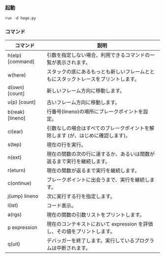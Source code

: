 ### 起動

```python
run -d hoge.py 
```

### コマンド

|コマンド|説明|
|--------|----|
|h(elp) [command] |引数を指定しない場合、利用できるコマンドの一覧が表示されます。|
|w(here)          |スタックの底にあるもっとも新しいフレームとともにスタックトレースをプリントします。|
|d(own) [count]   |新しいフレーム方向に移動します。|
|u(p) [count]     |古いフレーム方向に移動します。|
|b(reak) [lineno] |行番号(lineno)の場所にブレークポイントを設定。|
|cl(ear)          |引数なしの場合はすべてのブレークポイントを解除します (が、はじめに確認します)。|
|s(tep)           |現在の行を実行。|
|n(ext)           |現在の関数の次の行に達するか、あるいは関数が返るまで実行を継続します。|
|r(eturn)         |現在の関数が返るまで実行を継続します。|
|c(ontinue)       |ブレークポイントに出会うまで、実行を継続します。|
|j(ump) lineno    |次に実行する行を指定します。|
|l(ist)           |コード表示。|
|a(rgs)           |現在の関数の引数リストをプリントします。|
|p expression     |現在のコンテキストにおいて expression を評価し、その値をプリントします。|
|q(uit)           |デバッガーを終了します。実行しているプログラムは中断されます。|
